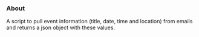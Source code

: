 ### About

A script to pull event information (title, date, time and location) from emails and returns a json object with these values. 